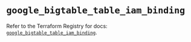 # `google_bigtable_table_iam_binding`

Refer to the Terraform Registry for docs: [`google_bigtable_table_iam_binding`](https://registry.terraform.io/providers/hashicorp/google/5.33.0/docs/resources/bigtable_table_iam_binding).

